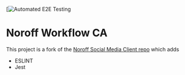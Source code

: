 [![Automated E2E Testing](https://github.com/MandeepKS/social-media-Workflow-CA/actions/workflows/test-e2e.yml/badge.svg)

# Noroff Workflow CA

This project is a fork of the [Noroff Social Media Client repo](https://github.com/noroffFEU/social-media-client) which adds

- ESLINT
- Jest

